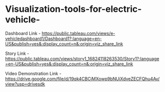 # Visualization-tools-for-electric-vehicle-


Dashboard Link - https://public.tableau.com/views/e-vehicledashboard1/Dashboard1?:language=en-US&publish=yes&:display_count=n&:origin=viz_share_link

Story Link - https://public.tableau.com/views/story1_16824118263530/Story1?:language=en-US&publish=yes&:display_count=n&:origin=viz_share_link

Video Demonstration Link - https://drive.google.com/file/d/19qk4CBCjMXowp9bNUiXdveZECFQhu4Av/view?usp=drivesdk
